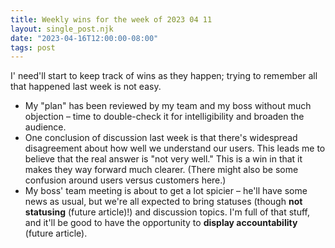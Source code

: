 ```yaml
---
title: Weekly wins for the week of 2023 04 11
layout: single_post.njk
date: "2023-04-16T12:00:00-08:00"
tags: post
---
```

I' need'll start to keep track of wins as they happen; trying to remember all that happened last week is not easy.
- My "plan" has been reviewed by my team and my boss without much objection – time to double-check it for intelligibility and broaden the audience.
- One conclusion of discussion last week is that there's widespread disagreement about how well we understand our users. This leads me to believe that the real answer is "not very well." This is a win in that it makes they way forward much clearer. (There might also be some confusion around users versus customers here.)
- My boss' team meeting is about to get a lot spicier – he'll have some news as usual, but we're all expected to bring statuses (though **not statusing** (future article)!) and discussion topics. I'm full of that stuff, and it'll be good to have the opportunity to **display accountability** (future article).
